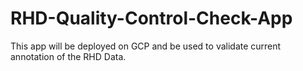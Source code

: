 # RHD-Quality-Control-Check-App
This app will be deployed on GCP and be used to validate current annotation of the RHD Data.
